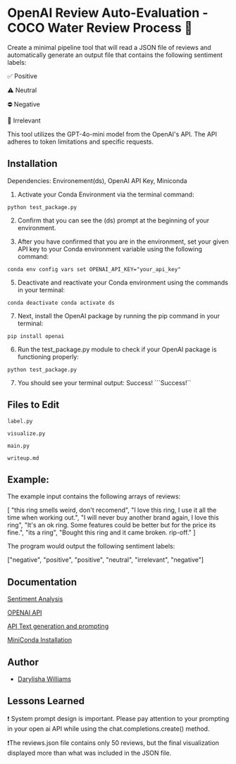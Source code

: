 
# OpenAI Review Auto-Evaluation - COCO Water Review Process 🚰

Create a minimal pipeline tool that will read a JSON file of reviews and automatically generate an output file that contains the following sentiment labels: 

✅ Positive

⚠️ Neutral

⛔ Negative

🚫 Irrelevant

This tool utilizes the GPT-4o-mini model from the OpenAI's API. The API adheres to token limitations and specific requests. 

## Installation

Dependencies: Environement(ds), OpenAI API Key, Miniconda

1) Activate your Conda Environment via the terminal command:

 ```python test_package.py ``` 

2) Confirm that you can see the (ds) prompt at the beginning of your environment. 

3) After you have confirmed that you are in the environment, set your given API key to your Conda environment variable using the following command:
   
``` conda env config vars set OPENAI_API_KEY="your_api_key" ``` 

5) Deactivate and reactivate your Conda environment using the commands in your terminal:
   
```conda deactivate conda activate ds ``` 

7) Next, install the OpenAI package by running the pip command in your terminal: 

```pip install openai ``` 

6) Run the test_package.py module to check if your OpenAI package is functioning properly: 

```python test_package.py ``` 

7) You should see your terminal output: Success!
```Success!``

## Files to Edit

```label.py ```

```visualize.py```

```main.py```

```writeup.md``` 

## Example:

The example input contains the following arrays of reviews:

[
 "this ring smells weird, don't recomend",
 "I love this ring, I use it all the time when working out.",
 "I will never buy another brand again, I love this ring",
 "It's an ok ring. Some features could be better but for the price its fine.",
 "its a ring",
 "Bought this ring and it came broken. rip-off."
]

The program would output the following sentiment labels: 

["negative", "positive", "positive", "neutral", "irrelevant", "negative"]


## Documentation

[Sentiment Analysis](https://en.wikipedia.org/wiki/Sentiment_analysis)

[OPENAI API](https://platform.openai.com/docs/libraries?desktop-os=windows&language=python)

[API Text generation and prompting](https://platform.openai.com/docs/guides/text?api-mode=responses)

[MiniConda Installation](https://platform.openai.com/docs/guides/text?api-mode=responses)


## Author

- [Darylisha Williams](https://github.com/dwilliams170)


## Lessons Learned

❗ System prompt design is important. Please pay attention to your prompting in your open ai API while using the chat.completions.create() method. 

❗The reviews.json file contains only 50 reviews, but the final visualization displayed more than what was included in the JSON file. 


